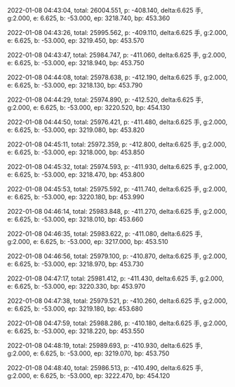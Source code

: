 2022-01-08 04:43:04, total: 26004.551, p: -408.140, delta:6.625 手, g:2.000, e: 6.625, b: -53.000, ep: 3218.740, bp: 453.360

2022-01-08 04:43:26, total: 25995.562, p: -409.110, delta:6.625 手, g:2.000, e: 6.625, b: -53.000, ep: 3219.450, bp: 453.570

2022-01-08 04:43:47, total: 25984.747, p: -411.060, delta:6.625 手, g:2.000, e: 6.625, b: -53.000, ep: 3218.940, bp: 453.750

2022-01-08 04:44:08, total: 25978.638, p: -412.190, delta:6.625 手, g:2.000, e: 6.625, b: -53.000, ep: 3218.130, bp: 453.790

2022-01-08 04:44:29, total: 25974.890, p: -412.520, delta:6.625 手, g:2.000, e: 6.625, b: -53.000, ep: 3220.520, bp: 454.130

2022-01-08 04:44:50, total: 25976.421, p: -411.480, delta:6.625 手, g:2.000, e: 6.625, b: -53.000, ep: 3219.080, bp: 453.820

2022-01-08 04:45:11, total: 25972.359, p: -412.800, delta:6.625 手, g:2.000, e: 6.625, b: -53.000, ep: 3218.000, bp: 453.850

2022-01-08 04:45:32, total: 25974.593, p: -411.930, delta:6.625 手, g:2.000, e: 6.625, b: -53.000, ep: 3218.470, bp: 453.800

2022-01-08 04:45:53, total: 25975.592, p: -411.740, delta:6.625 手, g:2.000, e: 6.625, b: -53.000, ep: 3220.180, bp: 453.990

2022-01-08 04:46:14, total: 25983.848, p: -411.270, delta:6.625 手, g:2.000, e: 6.625, b: -53.000, ep: 3218.010, bp: 453.660

2022-01-08 04:46:35, total: 25983.622, p: -411.080, delta:6.625 手, g:2.000, e: 6.625, b: -53.000, ep: 3217.000, bp: 453.510

2022-01-08 04:46:56, total: 25979.100, p: -410.870, delta:6.625 手, g:2.000, e: 6.625, b: -53.000, ep: 3218.970, bp: 453.730

2022-01-08 04:47:17, total: 25981.412, p: -411.430, delta:6.625 手, g:2.000, e: 6.625, b: -53.000, ep: 3220.330, bp: 453.970

2022-01-08 04:47:38, total: 25979.521, p: -410.260, delta:6.625 手, g:2.000, e: 6.625, b: -53.000, ep: 3219.180, bp: 453.680

2022-01-08 04:47:59, total: 25988.286, p: -410.180, delta:6.625 手, g:2.000, e: 6.625, b: -53.000, ep: 3218.220, bp: 453.550

2022-01-08 04:48:19, total: 25989.693, p: -410.930, delta:6.625 手, g:2.000, e: 6.625, b: -53.000, ep: 3219.070, bp: 453.750

2022-01-08 04:48:40, total: 25986.513, p: -410.490, delta:6.625 手, g:2.000, e: 6.625, b: -53.000, ep: 3222.470, bp: 454.120